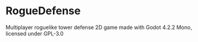 # RogueDefense

Multiplayer roguelike tower defense 2D game made with Godot 4.2.2 Mono, licensed under GPL-3.0
